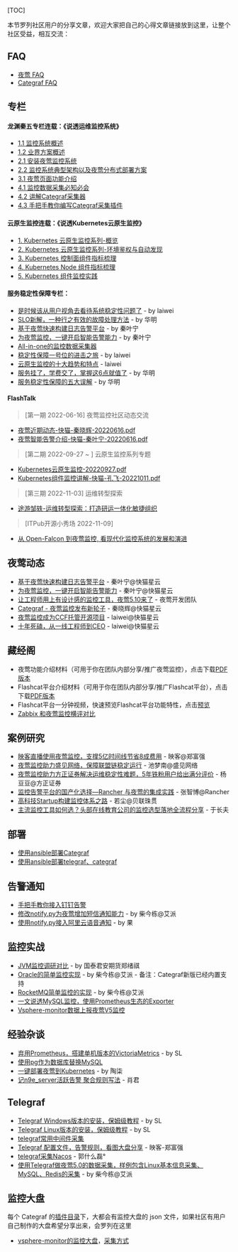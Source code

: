 [TOC]

本节罗列社区用户的分享文章，欢迎大家把自己的心得文章链接放到这里，让整个社区受益，相互交流：

FAQ
---

*   [夜莺 FAQ](https://www.gitlink.org.cn/ccfos/nightingale/wiki/faq)
*   [Categraf FAQ](https://www.gitlink.org.cn/flashcat/categraf/wiki/FAQ)

专栏
--

#### 龙渊秦五专栏连载：《说透运维监控系统》

*   [1.1 监控系统概述](https://mp.weixin.qq.com/s/K4IbBqnn0-X4p3b_6Z1Sbg)
*   [1.2 业界方案概述](https://mp.weixin.qq.com/s/yFld5fWDYYtseo-Zjwivxg)
*   [2.1 安装夜莺监控系统](https://mp.weixin.qq.com/s/iEC4pfL1TgjMDOWYh8H-FA)
*   [2.2 监控系统典型架构以及夜莺分布式部署方案](https://mp.weixin.qq.com/s/zJU4nAr9MALXYr8woLTuUw)
*   [3.1 夜莺页面功能介绍](https://mp.weixin.qq.com/s/6fZBGq0o1o4wVRlKdKSfrA)
*   [4.1 监控数据采集必知必会](https://mp.weixin.qq.com/s/fvpilwvqe0hAN8GE9j_Oig)
*   [4.2 讲解Categraf采集器](https://mp.weixin.qq.com/s/T69kkBzToHVh31D87xsrIg)
*   [4.3 手把手教你编写Categraf采集插件](https://mp.weixin.qq.com/s/eeoRTeQrQwZ6iRvIqVozSA)

#### 云原生监控连载：《说透Kubernetes云原生监控》

*   [1\. Kubernetes 云原生监控系列-概览](https://mp.weixin.qq.com/s/_MJjzOWEemUcC6lg1yriSw)
*   [2\. Kubernetes 云原生监控系列-环境鉴权与自动发现](https://mp.weixin.qq.com/s/UFqwQXqeKO7JxhUqHjYj2Q)
*   [3\. Kubernetes 控制面组件指标梳理](https://mp.weixin.qq.com/s/KQjVbc7ArtfJ3PHM-BHdPw)
*   [4\. Kubernetes Node 组件指标梳理](https://mp.weixin.qq.com/s/QzidC1zvPFY1FqUofWfbbg)
*   [5\. Kubernetes 组件监控实践](https://mp.weixin.qq.com/s/lwnQO6n1Syas9pX_xeieQg)

#### 服务稳定性保障专栏：

*   [是时候该从用户视角去看待系统稳定性问题了](http://flashcat.cloud/blog/make-system-reliable-from-user-perspective/) - by laiwei
*   [SLO新解，一种行之有效的故障处理方法](https://mp.weixin.qq.com/s/dA-7o-7wv0x24pDf0TXJag) - by 华明
*   [基于夜莺快速构建日志告警平台](http://flashcat.cloud/blog/elasticsearch-alert/) - by 秦叶宁
*   [为夜莺监控，一键开启智能告警能力](http://flashcat.cloud/blog/n9e-support-anomaly-detection/) - by 秦叶宁
*   [All-in-one的监控数据采集器](http://flashcat.cloud/blog/monitor-agent-categraf-introduction/)
*   [稳定性保障一号位的进击之旅](https://mp.weixin.qq.com/s/glu6nVwllzbGaS5UO7fWSg) - by laiwei
*   [云原生监控的十大趋势和特点](https://mp.weixin.qq.com/s/iOSc4jFRRv61kPdrZ85dnQ) - laiwei
*   [服务挂了，学费交了，掌握这6点就值了](https://mp.weixin.qq.com/s/uRmwTbI5PstGTkgFTW2Jiw) - by 华明
*   [服务稳定性保障的五大误解](https://mp.weixin.qq.com/s/G8W2cqVKqT2AlZxWWXU0Rw) - by 华明

#### FlashTalk

> [第一期 2022-06-16] 夜莺监控社区动态交流

*   [夜莺近期动态-快猫-秦晓辉-20220616.pdf](https://code.gitlink.org.cn/api/v1/repos/flashcat/static/raw/flashtalk/%E5%A4%9C%E8%8E%BA%E8%BF%91%E6%9C%9F%E5%8A%A8%E6%80%81-%E5%BF%AB%E7%8C%AB-%E7%A7%A6%E6%99%93%E8%BE%89-20220616.pdf)
*   [夜莺智能告警介绍-快猫-秦叶宁-20220616.pdf](https://code.gitlink.org.cn/api/v1/repos/flashcat/static/raw/flashtalk/%E5%A4%9C%E8%8E%BA%E6%99%BA%E8%83%BD%E5%91%8A%E8%AD%A6%E4%BB%8B%E7%BB%8D-%E5%BF%AB%E7%8C%AB-%E7%A7%A6%E5%8F%B6%E5%AE%81-20220616.pdf)

> [第二期 2022-09-27 ~ ] 云原生监控系列专题

*   [Kubernetes云原生监控-20220927.pdf](https://code.gitlink.org.cn/api/v1/repos/flashcat/static/raw/flashtalk/Kubernetes%E4%BA%91%E5%8E%9F%E7%94%9F%E7%9B%91%E6%8E%A7-20220927.pdf)
*   [Kubernetes组件监控讲解-快猫-孔飞-20221011.pdf](https://code.gitlink.org.cn/api/v1/repos/flashcat/static/raw/flashtalk/Kubernetes%E7%BB%84%E4%BB%B6%E7%9B%91%E6%8E%A7%E8%AE%B2%E8%A7%A3-%E5%BF%AB%E7%8C%AB-%E5%AD%94%E9%A3%9E-20221011.pdf)

> [第三期 2022-11-03] 运维转型探索

*   [途游邹轶-运维转型探索：打造研运一体化敏捷组织](https://tuyoo.feishu.cn/docx/doxcnGMuijglK6NdENYC2vD7KKh)

> [ITPub开源小秀场 2022-11-09]

*   [从 Open-Falcon 到夜莺监控, 看现代化监控系统的发展和演进](https://code.gitlink.org.cn/api/v1/repos/flashcat/static/raw/from-openfalcon-to-n9e.pdf)

夜莺动态
----

*   [基于夜莺快速构建日志告警平台](https://mp.weixin.qq.com/s/cGrG1GKfiRwKH9QnXvLQbQ) - 秦叶宁@快猫星云
*   [为夜莺监控，一键开启智能告警能力](https://mp.weixin.qq.com/s/Azx0Di08t_SnN9yiazrVRA) - 秦叶宁@快猫星云
*   [让工程师用上有设计感的监控工具，夜莺5.10来了](https://mp.weixin.qq.com/s/dbs8pfgC-23HUWlktyv1iQ) - 夜莺开发团队
*   [Categraf - 夜莺监控发布新轮子](https://mp.weixin.qq.com/s/IrOficG0Xdrc7F3bONKwHg) - 秦晓辉@快猫星云
*   [夜莺监控成为CCF托管开源项目](https://mp.weixin.qq.com/s/FTr5nkgSlqhiY9O1Xyi09g) - laiwei@快猫星云
*   [十年死磕，从一线工程师到CEO](https://mp.weixin.qq.com/s/k8Fgv9-4_7_39KX_eoG9pg) - laiwei@快猫星云

藏经阁
---

*   夜莺功能介绍材料（可用于你在团队内部分享/推广夜莺监控），点击下载[PDF版本](https://fcpub-1301667576.cos.ap-nanjing.myqcloud.com/flashcat.pdf)
*   Flashcat平台介绍材料（可用于你在团队内部分享/推广Flashcat平台），点击下载[PDF版本](https://fcpub-1301667576.cos.ap-nanjing.myqcloud.com/flashcat.pdf)
*   Flashcat平台一分钟视频，快速预览Flashcat平台功能特性，点击[预览](https://flashcat.cloud/videos/flashcat.mp4)
*   [Zabbix 和夜莺监控横评对比](https://mp.weixin.qq.com/s/qii3TEgORUEIwWdPrjxSxg)

案例研究
----

*   [映客直播使用夜莺监控，支撑5亿时间线节省8成费用](https://mp.weixin.qq.com/s/cfU4PY9yXCv_Dl8HcQme2g) - 映客@郑富强
*   [夜莺监控助力盛见网络，保障联盟链稳定运行](https://mp.weixin.qq.com/s/dG164-wsV4b3WdZnNuKK0w) - 池梦南@盛见网络
*   [夜莺监控助力方正证券解决运维稳定性难题，5年铁粉用户给出满分评价](https://mp.weixin.qq.com/s/Mh4h5Q4iFMFy3AMK3hZTdg) - 杨豆豆@方正证券
*   [监控告警平台的国产化选择—Rancher 与夜莺的集成实践](https://mp.weixin.qq.com/s/PHy4KNrcO5I6jALtbcbBSw) - 张智博@Rancher
*   [高科技Startup构建监控体系之路](https://flashcat.cloud/docs/appendix/usecase/a-startup-way-to-building-monitoring-system/) - 若尘@贝联珠贯
*   [主流监控工具如何选？头部在线教育公司的监控选型落地全流程分享](https://mp.weixin.qq.com/s/NaSzhC7NWZmsOmoo19Tn5w) - 于长夫

部署
--

*   [使用ansible部署Categraf](https://github.com/xiaoziv/categraf-playbook)
*   [使用ansible部署telegraf、categraf](https://mp.weixin.qq.com/s/LkJj_U692Oe8UCcUoGOBgQ)

告警通知
----

*   [手把手教你接入钉钉告警](https://mp.weixin.qq.com/s/ayVaQJ8mEacnyMkyqE_rJg)
*   [修改notify.py为夜莺增加短信通知能力](https://mp.weixin.qq.com/s/GPIQ4-8o1z7bNJq7M7IvXg) - by 柴今栋@艾派
*   [使用notify.py接入阿里云语音通知](https://t.zsxq.com/VNniqbQ) - by 果

监控实战
----

*   [JVM监控调研对比](https://www.yuque.com/docs/share/67b03a91-5b83-4a4c-bc33-c7b970774b93) - by 国泰君安期货郑绪祺
*   [Oracle的简单监控实现](https://mp.weixin.qq.com/s/c2mW2YfyMaeyITWcUDNUBg) - by 柴今栋@艾派 - 备注：Categraf新版已经内置支持
*   [RocketMQ简单监控的实现](https://mp.weixin.qq.com/s/CyYdss6kFlo9qRuGfM_OlA) - by 柴今栋@艾派
*   [一文说透MySQL监控，使用Prometheus生态的Exporter](https://mp.weixin.qq.com/s/gyqXh1ZGnoOC6jg6xOp-IA)
*   [Vsphere-monitor数据上报夜莺V5监控](https://t.zsxq.com/feqF2JE)

经验杂谈
----

*   [弃用Prometheus，搭建单机版本的VictoriaMetrics](https://t.zsxq.com/rrr7Iau) - by SL
*   [使用pg作为数据库替换MySQL](https://t.zsxq.com/MnE6IA2)
*   [一键部署夜莺到Kubernetes](https://t.zsxq.com/yJeM7QR) - by 陶柒
*   [记n9e\_server活跃告警 聚合规则写法](https://blog.csdn.net/woshi_1245/article/details/125218828) - 肖君

Telegraf
--------

*   [Telegraf Windows版本的安装，保姆级教程](https://t.zsxq.com/AAqFQJY) - by SL
*   [Telegraf Linux版本的安装，保姆级教程](https://t.zsxq.com/ba2Faqb) - by SL
*   [telegraf常用中间件采集](https://t.zsxq.com/zvFuFqZ)
*   [Telegraf 配置文件，告警规则，看图大盘分享](https://t.zsxq.com/02eYfie6q) - 映客-郑富强
*   [telegraf采集Nacos](https://articles.zsxq.com/id_dm7ri6vrlbte.html) - 郭什么磊°
*   [使用Telegraf做夜莺5.0的数据采集，样例包含Linux基本信息采集、MySQL、Redis的采集](https://mp.weixin.qq.com/s/-T4sSV0uSyrdzbhgzusCqg) - by 柴今栋@艾派

监控大盘
----

每个 Categraf 的[插件目录](https://github.com/flashcatcloud/categraf/tree/main/inputs)下，大都会有监控大盘的 json 文件，如果社区有用户自己制作的大盘希望分享出来，会罗列在这里

*   [vsphere-monitor的监控大盘](https://gist.github.com/guoyl1997/cfc76f54434302d524acce874ca80559)，[采集方式](https://articles.zsxq.com/id_j501m7mtnor2.html)
